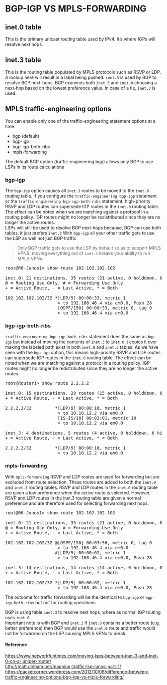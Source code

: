 # BGP-IGP VS MPLS-FORWARDING


## inet.0 table
This is the primary unicast routing table used by IPv4. It’s where IGPs will resolve next hops.

## inet.3 table
This is the routing table populated by MPLS protocols such as RSVP or LDP. A lookup here will result in a label being pushed.
`inet.3` is used by BGP to resolve BGP next-hops. BGP examines both `inet.3` and `inet.0`
choosing a next-hop based on the lowest preference value. In case of a tie, `inet.3` is used.

## MPLS traffic-engineering options
You can enable only one of the traffic-engineering statement options at a time
- bgp (default)
- bgp-igp
- bgp-igp-both-ribs
- mpls-forwarding

The default BGP option (traffic-engineering bgp) allows only BGP to use LSPs in its route calculations

### bgp-igp
The `bgp-igp` option causes all `inet.3` routes to be moved to the `inet.0` routing table.
If you configure the `traffic-engineering bgp-igp` statement or the `traffic-engineering bgp-igp-both-ribs` statement,
high-priority RSVP and LDP routes can supersede IGP routes in the `inet.0` routing table.
The effect can be noted when we are matching against a protocol in a routing policy.
IGP routes might no longer be redistributed since they are no longer the active routes.  
LSPs will still be used to resolve BGP next-hops because, BGP can use both tables, it just prefers `inet.3`
With `bgp-igp` all your other traffic gets to use the LSP as well not just BGP traffic  
> Only BGP traffic gets to use the LSP by default so as to support MPLS VPNS, moving everything out of `inet.3` breaks your ability to run MPLS VPNs.

<pre>
root@R6-Junos1> show route 102.102.102.102

inet.0: 21 destinations, 35 routes (21 active, 0 holddown, 0 hidden)
@ = Routing Use Only, # = Forwarding Use Only
+ = Active Route, - = Last Active, * = Both

102.102.102.102/32 *[LDP/9] 00:00:33, metric 1
                    > to 192.168.46.4 via em0.0, Push 28
                    [OSPF/150] 00:00:33, metric 0, tag 0
                    > to 192.168.46.4 via em0.0
</pre>

### bgp-igp-both-ribs
`traffic-engineering bgp-igp-both-ribs` statement does the same as `bgp-igp`
but instead of moving the contents of `inet.3` to `inet.0` it copies it over making the labeled path exist in both
`inet.0` and `inet.3` tables.
As we have seen with the `bgp-igp` option, this means high-priority RSVP and LDP routes can supersede IGP routes in the `inet.0` routing table.
The effect can be noted when we are matching against a protocol in a routing policy.
IGP routes might no longer be redistributed since they are no longer the active routes.  
<pre>
root@Router1> show route 2.2.2.2

inet.0: 15 destinations, 20 routes (15 active, 0 holddown, 0 hidden)
+ = Active Route, - = Last Active, * = Both

2.2.2.2/32         *[LDP/9] 00:00:18, metric 1
                    > to 10.10.12.2 via em0.0
                    [IS-IS/18] 00:03:01, metric 10
                    > to 10.10.12.2 via em0.0

inet.3: 4 destinations, 5 routes (4 active, 0 holddown, 0 hidden)
+ = Active Route, - = Last Active, * = Both

2.2.2.2/32         *[LDP/9] 00:00:18, metric 1
                    > to 10.10.12.2 via em0.0
</pre>

### mpls-forwarding

With `mpls-forwarding` RSVP and LDP routes are used for forwarding but are excluded from route selection.
These routes are added to both the `inet.0` and `inet.3` routing tables.
RSVP and LDP routes in the `inet.0` routing table are given a low preference when the active route is selected.
However, RSVP and LDP routes in the inet.3 routing table are given a normal preference
and are therefore used for selecting forwarding next hops.

<pre>
root@R6-Junos1> show route 102.102.102.102

inet.0: 21 destinations, 35 routes (21 active, 0 holddown, 0 hidden)
@ = Routing Use Only, # = Forwarding Use Only
+ = Active Route, - = Last Active, * = Both

102.102.102.102/32 @[OSPF/150] 00:03:56, metric 0, tag 0
                    > to 192.168.46.4 via em0.0
                   #[LDP/9] 00:00:02, metric 1
                    > to 192.168.46.4 via em0.0, Push 28

inet.3: 14 destinations, 14 routes (14 active, 0 holddown, 0 hidden)
+ = Active Route, - = Last Active, * = Both

102.102.102.102/32 *[LDP/9] 00:00:02, metric 1
                    > to 192.168.46.4 via em0.0, Push 28
</pre>
The outcome for traffic forwarding will be the identical to `bgp-igp` or `bgp-igp-both-ribs` but not for routing operations


BGP is using table `inet.3` to resolve next hops, where as normal IGP routing uses `inet.0`  
Important note is with BGP and `inet.3` if `inet.0` contains a better route (e.g. better preference) 
then BGP would use the `inet.0` route and traffic would not be forwarded on the LSP causing MPLS VPNs to break.



#### Reference
https://www.networkfuntimes.com/moving-lsps-between-inet-3-and-inet-0-on-a-juniper-router/  
http://matt.dinham.net/mapping-traffic-lsp-junos-part-1/  
https://packetcorner.wordpress.com/2012/10/06/difference-between-traffic-engineering-options-bgp-igp-vs-mpls-forwarding/

